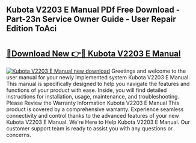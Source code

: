 ## Kubota V2203 E Manual PDf Free Download - Part-23n Service Owner Guide - User Repair Edition ToAci

# <h2><a href="http://bc87854.oget.top/?id=Kubota+V2203+E+Manual">🔗Download New 👉🔴 Kubota V2203 E Manual</a></h2>

[![Kubota V2203 E Manual new download](https://i.imgur.com/5g1atiW.png)](http://bc87854.oget.top/?id=Kubota+V2203+E+Manual)
Greetings and welcome to the user manual for your newly implemented system Kubota V2203 E Manual. This manual is specifically designed to help you navigate the features and functions of your product with ease. Inside, you will find detailed instructions for installation, usage, maintenance, and troubleshooting. Please Review the Warranty Information Kubota V2203 E Manual This product is covered by a comprehensive warranty. Experience seamless connectivity and control thanks to the advanced features of your new Kubota V2203 E Manual. We're Here to Help Kubota V2203 E Manual. Our customer support team is ready to assist you with any questions or concerns.
